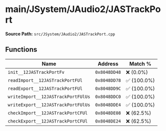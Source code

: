 # main/JSystem/JAudio2/JASTrackPort

**Source Path:** `src/JSystem/JAudio2/JASTrackPort.cpp`

## Functions

| Name | Address | Match % |
|------|---------|---------|
| `init__12JASTrackPortFv` | `0x8048DD48` | :x: (0.0%) |
| `readImport__12JASTrackPortFUl` | `0x8048DD78` | :white_check_mark: (100.0%) |
| `readExport__12JASTrackPortFUl` | `0x8048DD9C` | :white_check_mark: (100.0%) |
| `writeImport__12JASTrackPortFUlUs` | `0x8048DDC0` | :white_check_mark: (100.0%) |
| `writeExport__12JASTrackPortFUlUs` | `0x8048DDE4` | :white_check_mark: (100.0%) |
| `checkImport__12JASTrackPortCFUl` | `0x8048DE08` | :x: (62.5%) |
| `checkExport__12JASTrackPortCFUl` | `0x8048DE24` | :x: (62.5%) |